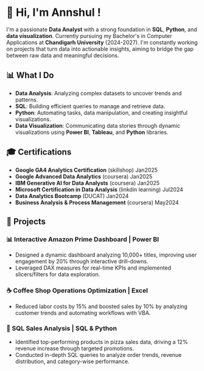 # 👋 Hi, I'm Annshul !

I'm a passionate **Data Analyst** with a strong foundation in **SQL**, **Python**, and **data visualization**. 
Currently pursuing my Bachelor's in Computer Applications at **Chandigarh University** (2024-2027). 
I'm constantly working on projects that turn data into actionable insights, aiming to bridge the gap between raw data and meaningful decisions.

## 📊 What I Do
- **Data Analysis**: Analyzing complex datasets to uncover trends and patterns.
- **SQL**: Building efficient queries to manage and retrieve data.
- **Python**: Automating tasks, data manipulation, and creating insightful visualizations.
- **Data Visualization**: Communicating data stories through dynamic visualizations using **Power BI**, **Tableau**, and **Python** libraries.

## 🎓 Certifications
- **Google GA4 Analytics Certification**        (skillshop)         Jan2025
- **Google Advanced Data Analytics**            (coursera)          Jan2025
- **IBM Generative AI for Data Analysts**       (coursera)          Jan2025
- **Microsoft Certification in Data Analysis**  (linkdin learning)  Jul2024
- **Data Analytics Bootcamp**                   (DUCAT)             Jan2024
- **Business Analysis & Process Management**    (coursera)          May2024

## 🚀 Projects
### 📊 Interactive Amazon Prime Dashboard | Power BI  
- Designed a dynamic dashboard analyzing 10,000+ titles, improving user engagement by 20% through interactive drill-downs.  
- Leveraged DAX measures for real-time KPIs and implemented slicers/filters for data exploration.  

### ☕ Coffee Shop Operations Optimization | Excel  
- Reduced labor costs by 15% and boosted sales by 10% by analyzing customer trends and automating workflows with VBA.  

### 🍕 SQL Sales Analysis | SQL & Python  
- Identified top-performing products in pizza sales data, driving a 12% revenue increase through targeted promotions.  
- Conducted in-depth SQL queries to analyze order trends, revenue distribution, and category-wise performance.  


<!---
Annshulsajwan/Annshulsajwan is a ✨ special ✨ repository because its `README.md` (this file) appears on your GitHub profile.
You can click the Preview link to take a look at your changes.
--->
